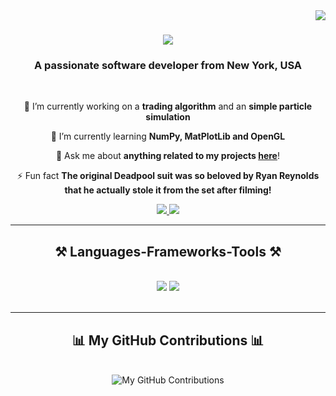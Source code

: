 <img align="right" src="https://visitor-badge.laobi.icu/badge?page_id=EliotShytaj.EliotShytaj" />

<h1 align="center">
    <img src="https://readme-typing-svg.herokuapp.com/?font=Righteous&size=35&center=true&vCenter=true&width=500&height=70&duration=4000&lines=Hi+There!+👋;+I'm+Eliot+Shytaj!;" />
</h1>

<h3 align="center">A passionate software developer from New York, USA</h3>

<br/>

<div align="center">
 
 🔭 I’m currently working on a **trading algorithm** and an **simple particle simulation**
 
 🌱 I’m currently learning **NumPy, MatPlotLib and OpenGL**

💬 Ask me about **anything related to my projects [here](https://github.com/EliotShytaj/EliotShytaj/issues)**!

⚡ Fun fact **The original Deadpool suit was so beloved by Ryan Reynolds that he actually stole it from the set after filming!**

 </div>

<div align="center"> 
  <a href="mailto:eliotshytaj05@gmail.com">
    <img src="https://img.shields.io/badge/Gmail-333333?style=for-the-badge&logo=gmail&logoColor=red" />
  </a>
  <a href="https://www.linkedin.com/in/eliot-shytaj" target="_blank">
    <img src="https://img.shields.io/badge/LinkedIn-0077B5?style=for-the-badge&logo=linkedin&logoColor=white" target="_blank" />
  </a>
</div>


 <hr/>
 
<h2 align="center">⚒️ Languages-Frameworks-Tools ⚒️</h2>
<br/>
<div align="center">
    <img src="https://skillicons.dev/icons?i=react,html,css,vscode,github,git,aws,gitlab,bash,github,idea" />
    <img src="https://skillicons.dev/icons?i=nodejs,python,javascript,typescript,express,mongodb,c,java,nextjs,linux,ocaml,obsidian" /><br>
</div>

<br/>
<hr/>

<div align="center">
  <div align="center">
  <h2>📊 My GitHub Contributions 📊</h2>
  <br>
  <img alt="My GitHub Contributions" src="https://github.com/EliotShytaj/EliotShytaj/raw/main/path/to/your/contributions-image.png" />
</div>

  
  <br/><br/><br/>
</div>
